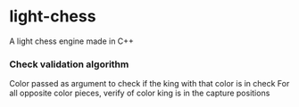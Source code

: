 # light-chess
A light chess engine made in C++


### Check validation algorithm
Color passed as argument to check if the king with that color is in check
For all opposite color pieces, verify of color king is in the capture positions